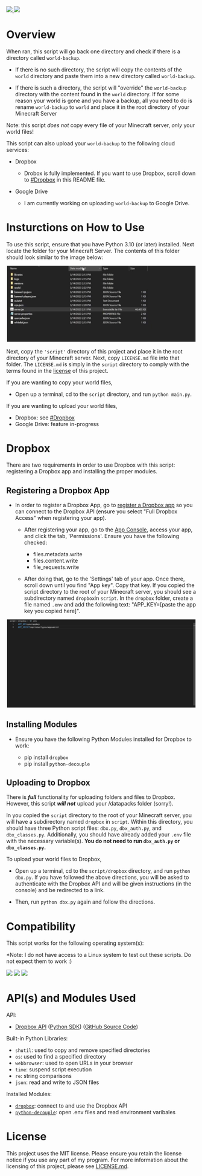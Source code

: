 <span>
    <a href="https://github.com/dropbox/dropbox-sdk-python" target="_blank">
        <img src="https://img.shields.io/badge/Dropbox%20API-v11.36.1-blue.svg?style=for-the-badge&logo=Dropbox&style=plastic"></img>
    </a>
</span>
<span>
    <img src="https://img.shields.io/badge/project%20status-in%20active%20development-brightgreen"></img>
</span>


# Overview 

When ran, this script will go back one directory and check if there is a directory called ```world-backup```.  
- If there is no such directory, the script will copy the contents of the ```world``` directory and paste them into a new directory called ```world-backup```.  

- If there is such a directory, the script will "override" the ```world-backup``` directory with the content found in the ```world``` directory.  If for some reason your world is gone and you have a backup, all you need to do is rename ```world-backup``` to ```world``` and place it in the root directory of your Minecraft Server

Note: this script *does not* copy every file of your Minecraft server, *only* your world files!

This script can also upload your ```world-backup``` to the following cloud services:

- Dropbox
    - Drobox is fully implemented.  If you want to use Dropbox, scroll down to [#Dropbox](#dropbox) in this README file.

- Google Drive
    - I am currently working on uploading ```world-backup``` to Google Drive.

# Insturctions on How to Use

To use this script, ensure that you have Python 3.10 (or later) installed.  Next locate the folder for your Minecraft Server.  The contents of this folder should look similar to the image below:

<div align="center">
    <img src="images/server-files.png" width="500px">
</div>

Next, copy the ```'script'``` directory of this project and place it in the root directory of your Minecraft server. Next, copy ```LICENSE.md``` file into that folder.  The ```LICENSE.md``` is simply in the ```script``` directory to comply with the terms found in the [license](LICENSE.md) of this project.  

If you are wanting to copy your world files,

- Open up a terminal, cd to the ```script``` directory, and run ```python main.py```.

If you are wanting to upload your world files,

- Dropbox: see [#Dropbox](#dropbox)
- Google Drive: feature in-progress

# Dropbox

There are two requirements in order to use Dropbox with this script: registering a Dropbox app and installing the proper modules.

## Registering a Dropbox App

- In order to register a Dropbox App, go to [register a Dropbox app](https://www.dropbox.com/developers/apps/create) so you can connect to the Dropbox API (ensure you select "Full Dropbox Access" when registering your app).  

    - After registering your app, go to the [App Console](https://www.dropbox.com/developers/apps), access your app, and click the tab, 'Permissions'.  Ensure you have the following checked:

        - files.metadata.write
        - files.content.write
        - file_requests.write

    - After doing that, go to the 'Settings' tab of your app.  Once there, scroll down until you find "App key".  Copy that key.  If you copied the script directory to the root of your Minecraft server, you should see a subdirectory named ```dropbox```in ```script```.  In the ```dropbox``` folder, create a file named ```.env``` and add the following text: "APP_KEY=[paste the app key you copied here]".

<div align="center">
    <img src="images/env-variables.png" width="500px">
</div>

## Installing Modules

- Ensure you have the following Python Modules installed for Dropbox to work:

    - pip install ```dropbox```
    - pip install ```python-decouple```

## Uploading to Dropbox

There is ***full*** functionality for uploading folders and files to Dropbox.  However, this script ***will not*** upload your /datapacks folder (sorry!).

In you copied the ```script``` directory to the root of your Minecraft server, you will have a subdirectory named ```dropbox``` in ```script```.  Within this directory, you should have three Python script files: ```dbx.py```, ```dbx_auth.py```, and ```dbx_classes.py```.  Additionally, you should have already added your ```.env``` file with the necessary variable(s).  **You do not need to run ```dbx_auth.py``` or ```dbx_classes.py```.**

To upload your world files to Dropbox,

- Open up a terminal, cd to the ```script/dropbox``` directory, and run ```python dbx.py```.  If you have followed the above directions, you will be asked to authenticate with the Dropbox API and will be given instructions (in the console) and be redirected to a link.

- Then, run ```python dbx.py``` again and follow the directions.

# Compatibility

This script works for the following operating system(s):

*Note: I do not have access to a Linux system to test out these scripts.  Do not expect them to work :)

<span>
    <img src="https://upload.wikimedia.org/wikipedia/commons/b/b6/Cropped-Windows10-icon.png" width=75px>
</span>
<span>
    <img src="https://upload.wikimedia.org/wikipedia/commons/thumb/1/1b/Apple_logo_grey.svg/1280px-Apple_logo_grey.svg.png" width=60px>
</span>
<span>
    <img src="https://upload.wikimedia.org/wikipedia/commons/f/f1/Icons8_flat_linux.svg" height=85px>
</span>



# API(s) and Modules Used 

API:

- [Dropbox API](https://www.dropbox.com/developers) ([Python SDK](https://www.dropbox.com/developers/documentation/python)) ([GitHub Source Code](https://github.com/dropbox/dropbox-sdk-python))

Built-in Python Libraries:

- ```shutil```: used to copy and remove specified directories
- ```os```: used to find a specified directory
- ```webbrowser```: used to open URLs in your browser
- ```time```: suspend script execution
- ```re```: string comparisons
- ```json```: read and write to JSON files

Installed Modules:

- [```dropbox```](https://pypi.org/project/dropbox/): connect to and use the Dropbox API
- [```python-decouple```](https://pypi.org/project/python-decouple/): open .env files and read environment varibales


# License

This project uses the MIT license. Please ensure you retain the license notice if you use any part of my program. For more information about the licensing of this project, please see [LICENSE.md](LICENSE.md).